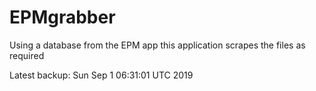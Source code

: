 # EPMgrabber
Using a database from the EPM app this application scrapes the files as required


Latest backup: Sun Sep 1 06:31:01 UTC 2019
